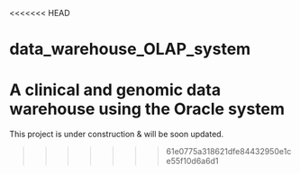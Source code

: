 <<<<<<< HEAD
# data_warehouse_OLAP_system
 A clinical and genomic data warehouse using the Oracle system
=======
This project is under construction & will be soon updated.
>>>>>>> 61e0775a318621dfe84432950e1ce55f10d6a6d1
